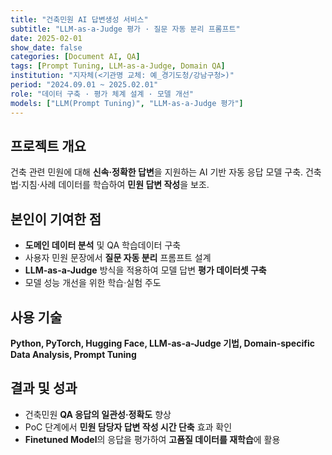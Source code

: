 ```yaml
---
title: "건축민원 AI 답변생성 서비스"
subtitle: "LLM-as-a-Judge 평가 · 질문 자동 분리 프롬프트"
date: 2025-02-01
show_date: false
categories: [Document AI, QA]
tags: [Prompt Tuning, LLM-as-a-Judge, Domain QA]
institution: "지자체(<기관명 교체: 예_경기도청/강남구청>)"
period: "2024.09.01 ~ 2025.02.01"
role: "데이터 구축 · 평가 체계 설계 · 모델 개선"
models: ["LLM(Prompt Tuning)", "LLM-as-a-Judge 평가"]
---
```


## 프로젝트 개요
건축 관련 민원에 대해 **신속·정확한 답변**을 지원하는 AI 기반 자동 응답 모델 구축. 건축법·지침·사례 데이터를 학습하여 **민원 답변 작성**을 보조.

## 본인이 기여한 점
- **도메인 데이터 분석** 및 QA 학습데이터 구축
- 사용자 민원 문장에서 **질문 자동 분리** 프롬프트 설계
- **LLM-as-a-Judge** 방식을 적용하여 모델 답변 **평가 데이터셋 구축**
- 모델 성능 개선을 위한 학습·실험 주도

## 사용 기술
**Python, PyTorch, Hugging Face, LLM-as-a-Judge 기법, Domain-specific Data Analysis, Prompt Tuning**

## 결과 및 성과
- 건축민원 **QA 응답의 일관성·정확도** 향상
- PoC 단계에서 **민원 담당자 답변 작성 시간 단축** 효과 확인
- **Finetuned Model**의 응답을 평가하여 **고품질 데이터를 재학습**에 활용
